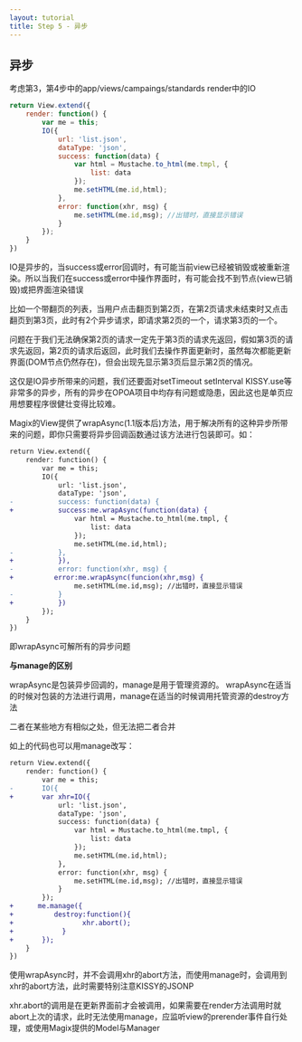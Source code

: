 ```yaml
---
layout: tutorial
title: Step 5 - 异步
---
```


## 异步

考虑第3，第4步中的app/views/campaings/standards render中的IO

```js
return View.extend({
    render: function() {
        var me = this;
        IO({
            url: 'list.json',
            dataType: 'json',
            success: function(data) {
                var html = Mustache.to_html(me.tmpl, {
                    list: data
                });
                me.setHTML(me.id,html);
            },
            error: function(xhr, msg) {
                me.setHTML(me.id,msg); //出错时，直接显示错误
            }
        });
    }
})
```

IO是异步的，当success或error回调时，有可能当前view已经被销毁或被重新渲染。所以当我们在success或error中操作界面时，有可能会找不到节点(view已销毁)或把界面渲染错误

比如一个带翻页的列表，当用户点击翻页到第2页，在第2页请求未结束时又点击翻页到第3页，此时有2个异步请求，即请求第2页的一个，请求第3页的一个。

问题在于我们无法确保第2页的请求一定先于第3页的请求先返回，假如第3页的请求先返回，第2页的请求后返回，此时我们去操作界面更新时，虽然每次都能更新界面(DOM节点仍然存在)，但会出现先显示第3页后显示第2页的情况。

这仅是IO异步所带来的问题，我们还要面对setTimeout setInterval KISSY.use等非常多的异步，所有的异步在OPOA项目中均存有问题或隐患，因此这也是单页应用想要程序很健壮变得比较难。

Magix的View提供了wrapAsync(1.1版本后)方法，用于解决所有的这种异步所带来的问题，即你只需要将异步回调函数通过该方法进行包装即可。如：

```diff
return View.extend({
    render: function() {
        var me = this;
        IO({
            url: 'list.json',
            dataType: 'json',
-           success: function(data) {
+           success:me.wrapAsync(function(data) {
                var html = Mustache.to_html(me.tmpl, {
                    list: data
                });
                me.setHTML(me.id,html);
-           },
+           }),
-           error: function(xhr, msg) {
+          error:me.wrapAsync(funcion(xhr,msg) {
                me.setHTML(me.id,msg); //出错时，直接显示错误
-           }
+           })
        });
    }
})
```

即wrapAsync可解所有的异步问题

**与manage的区别**

wrapAsync是包装异步回调的，manage是用于管理资源的。
wrapAsync在适当的时候对包装的方法进行调用，manage在适当的时候调用托管资源的destroy方法

二者在某些地方有相似之处，但无法把二者合并

如上的代码也可以用manage改写：

```diff
return View.extend({
    render: function() {
        var me = this;
-       IO({
+       var xhr=IO({
            url: 'list.json',
            dataType: 'json',
            success: function(data) {
                var html = Mustache.to_html(me.tmpl, {
                    list: data
                });
                me.setHTML(me.id,html);
            },
            error: function(xhr, msg) {
                me.setHTML(me.id,msg); //出错时，直接显示错误
            }
        });
+      me.manage({
+          destroy:function(){
+                 xhr.abort();
+            }
+       });
    }
})
```

使用wrapAsync时，并不会调用xhr的abort方法，而使用manage时，会调用到xhr的abort方法，此时需要特别注意KISSY的JSONP

xhr.abort的调用是在更新界面前才会被调用，如果需要在render方法调用时就abort上次的请求，此时无法使用manage，应监听view的prerender事件自行处理，或使用Magix提供的Model与Manager
